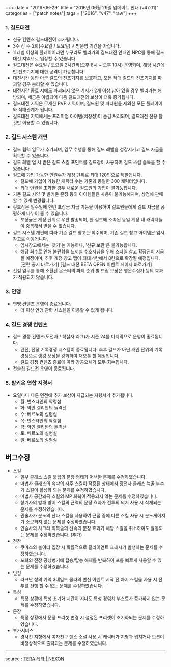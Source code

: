 +++
date = "2016-06-29"
title = "2016년 06월 29일 업데이트 안내 (v47.01)"
categories = ["patch notes"]
tags = ["2016", "v47", "raw"]
+++

### 1. 길드대전
- 신규 컨텐츠 길드대전이 추가됩니다.
- 3주 간 주 2회(수요일 / 토요일) 시범운영 기간을 가집니다.
- 11레벨 이상의 플레이어라면 누구라도 벨리카의 길드대전 안내인 NPC를 통해 길드대전 지역으로 입장할 수 있습니다.
- 길드대전은 수요일 / 토요일 2시간씩(오후 8시 ~ 오후 10시) 운영되며, 해당 시간에만 전초기지에 대한 공격이 가능합니다.
- 대전시간 동안 아군 길드의 전초기지를 보호하고, 모든 적대 길드의 전초기지를 파괴할 경우 승리할 수 있습니다.
- 대전시간 종료 시에도 파괴되지 않은 기지가 2개 이상 남아 있을 경우 벨리카는 해방되며, 세금은 이월되어 다음 길드대전의 보상이 더욱 증가됩니다.
- 길드대전 지역은 무제한 PVP 지역이며, 길드원 및 파티원을 제외한 모든 플레이어와 적대관계가 됩니다.
- 길드대전 지역에서는 프리미엄 아이템(치장성)이 숨김 처리되며, 길드대전 전용 탈 것만 이용할 수 있습니다.

### 2. 길드 시스템 개편
- 길드 협력 임무가 추가되며, 임무 수행을 통해 길드 레벨을 성장시키고 길드 자금을 획득할 수 있습니다.
- 길드 레벨 업 시 받은 길드 스킬 포인트를 길드장이 사용하여 길드 스킬 습득을 할 수 있습니다.
- 길드에 가입 가능한 인원수가 계정 단위로 최대 120인으로 제한됩니다.
  - 길드에 가입이 가능한 캐릭터 수는 기존과 동일한 300 캐릭터입니다.
  - 최대 인원을 초과한 경우 새로운 길드원의 가입이 불가능합니다.
- 기존 길드 시약 및 발키온 훈장 등의 아이템들은 사용이 불가능해지며, 상점에 판매 할 수 있게 변경됩니다.
- 길드장은 일주일에 한번 포상금 지급 기능을 이용하여 길드원들에게 길드 자금을 공평하게 나누어 줄 수 있습니다.
  - 포상금은 계정 단위로 우편 발송되며, 한 길드에 소속된 동일 계정 내 캐릭터들이 중복해서 받을 수 없습니다.
- 길드 시스템 개편에 따라 기존 길드 창고는 회수되며, 기존 길드 창고 아이템은 임시창고로 이동됩니다.
  - 임시창고에서는 '찾기'는 가능하나, '신규 보관'은 불가능합니다.
  - 해당 회수로 인해 불편함을 느끼실 수호자님을 위해 스타일 창고 확장권이 지급될 예정이며, 추후 계정 창고 탭이 최대 4칸에서 8칸으로 확장될 예정입니다. [관련 공지 바로가기] [길드 대전 BETA OPEN 이벤트 페이지 바로가기] 
- 선점 임무를 통해 소환된 몬스터의 파티 순위 별 드랍 보상은 행운수집가 등의 효과가 적용되지 않습니다.

### 3. 연맹
- 연맹 컨텐츠 운영이 종료됩니다.
  - 더 이상 연맹 관련 시스템을 이용할 수 없게 됩니다.

### 4. 길드 경쟁 컨텐츠
- 길드 경쟁 컨텐츠(도전자 / 학살자 리그)가 시즌 24를 마지막으로 운영이 종료됩니다.
  - 던전, 전장 기록경쟁 시스템이 종료됩니다. 추후 길드가 아닌 개인 단위의 기록경쟁으로 랭킹 보상을 강화하여 재오픈 할 예정입니다.
  - 길드 경쟁 컨텐츠 종료에 따라 창공요새가 모두 회수됩니다.
- 전술칩 길드전 운영이 종료됩니다.

### 5. 발키온 연합 지령서
- 요일마다 다른 던전에 추가 보상이 지급되는 지령서가 추가됩니다.
  - 월: 번스타인의 악령섬
  - 화: 악인 켈리반의 돌격선
  - 수: 베르노의 실험실
  - 목: 번스타인의 악령섬
  - 금: 악인 켈리반의 돌격선
  - 토: 베르노의 실험실
  - 일: 베르노의 실험실

## 버그수정

- 스킬
  - 일부 클래스 스킬 툴팁의 문장 형태가 어색한 문제를 수정하였습니다.
  - 마법사 클래스의 속박의 저주 스킬이 적중된 상태에서 광전사 클래스 늑골 부수기 스킬이 활성화 되는 문제를 수정하였습니다.
  - 마법사 공간왜곡 스킬의 MP 회복이 적용되지 않는 문제를 수정하였습니다.
  - 창기사의 방패 방어 스킬의 근력의 문장 효과가 전투의 의지 사용 시 삭제되는 문제를 수정하였습니다.
  - 권술사가 분노의 난타 스킬을 사용하여 근접 중에 다른 스킬 사용 시 분노게이지가 소모되지 않는 문제를 수정하였습니다.
  - 인술사의 차크라 회복술의 신속의 문장 효과가 해당 스킬을 취소하여도 발동되는 문제를 수정하였습니다. (추가) 
- 전장
  - 쿠마스의 놀이터 입장 시 확률적으로 클라이언트 크래시가 발생하는 문제를 수정하였습니다.
  - 포화의 전장 공성병기에 탑승/탑승 해제를 반복하여 포를 빠르게 사용할 수 있는 문제를 수정하였습니다.
- 던전
  - 라크난 성의 기억 3네임드 물라의 변신 이벤트 시작 전 차지 스킬을 사용 시 전투를 진행 할 수 없는 문제를 수정하였습니다.
- 특성
  - 특정 상황에 특성 초기화 시간이 지나도 특성 경험치 부스트가 증가하지 않는 문제를 수정하였습니다.
- 문장
  - 특정 상황에서 문장 프리셋 변경 시 설정된 프리셋이 초기화되는 문제를 수정하였습니다.
- 부가서비스
  - 경사진 지형에서 여자친구 댄스 소셜 사용 시 캐릭터가 지형과 겹치거나 모션이 비정상적으로 출력되는 문제를 수정하였습니다.

----

source : [TERA 테라 | NEXON](http://tera.nexon.com/news/update/view.aspx?n4articlesn=)